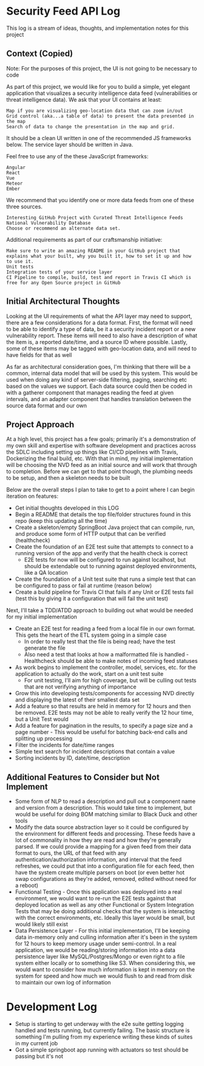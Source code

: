 # Security Feed API Log

This log is a stream of ideas, thoughts, and implementation notes for this project

## Context (Copied)

Note: For the purposes of this project, the UI is not going to be necessary to code

As part of this project, we would like for you to build a simple, yet elegant application that visualizes a security intelligence data feed (vulnerabilities or threat intelligence data). We ask that your UI contains at least:

    Map if you are visualizing geo-location data that can zoom in/out
    Grid control (aka...a table of data) to present the data presented in the map
    Search of data to change the presentation in the map and grid.

It should be a clean UI written in one of the recommended JS frameworks below. The service layer should be written in Java.

Feel free to use any of the these JavaScript frameworks:

    Angular
    React
    Vue
    Meteor
    Ember

We recommend that you identify one or more data feeds from one of these three sources.

    Interesting GitHub Project with Curated Threat Intelligence Feeds
    National Vulnerability Database
    Choose or recommend an alternate data set.

Additional requirements as part of our craftsmanship initiative:

    Make sure to write an amazing README in your GitHub project that explains what your built, why you built it, how to set it up and how to use it.
    Unit tests
    Integration tests of your service layer
    CI Pipeline to compile, build, test and report in Travis CI which is free for any Open Source project in GitHub

## Initial Architectural Thoughts

Looking at the UI requirements of what the API layer may need to support, there are a few considerations for a data format. First, the format will need to be able to identify a type
of data, be it a security incident report or a new vulnerability report. These items will need to also have a description of what the item is, a reported date/time, and a source ID where possible. Lastly, some of these items may be tagged with geo-location data, and will need to have fields for that as well

As far as architectural consideration goes, I'm thinking that there will be a common, internal data model that will be used by this system. This would be used when doing any kind of
server-side filtering, paging, searching etc based on the values we support. Each data source could then be coded in with a gatherer component that manages reading the feed at given intervals, and an adapter component that handles translation between the source data format and our own

## Project Approach

At a high level, this project has a few goals; primarily it's a demonstration of my own skill and expertise with software development and practices across the SDLC including setting up things like CI/CD pipelines with Travis, Dockerizing the final build, etc. With that in mind, my initial implementation will be choosing the NVD feed as an initial source and will work that through to completion. Before we can get to that point though, the plumbing needs to be setup, and then a skeleton needs to be built

Below are the overall steps I plan to take to get to a point where I can begin iteration on features:

* Get initial thoughts developed in this LOG
* Begin a README that details the top file/folder structures found in this repo (keep this updating all the time)
* Create a skeleton/empty SpringBoot Java project that can compile, run, and produce some form of HTTP output that can be verified (healthcheck)
* Create the foundation of an E2E test suite that attempts to connect to a running version of the app and verify that the health check is correct
  * E2E tests for now will be configured to run against localhost, but should be extendable out to running against deployed environments, like a QA location
* Create the foundation of a Unit test suite that runs a simple test that can be configured to pass or fail at runtime (reason below)
* Create a build pipeline for Travis CI that fails if any Unit or E2E tests fail (test this by giving it a configuration that will fail the unit test)

Next, I'll take a TDD/ATDD approach to building out what would be needed for my initial implementation

* Create an E2E test for reading a feed from a local file in our own format. This gets the heart of the ETL system going in a simple case
  * In order to really test that the file is being read; have the test generate the file
  * Also need a test that looks at how a malformatted file is handled - Healthcheck should be able to make notes of incoming feed statuses
* As work begins to implement the controller, model, services, etc. for the application to actually do the work, start on a unit test suite
  * For unit testing, I'll aim for high coverage, but will be culling out tests that are not verifying anything of importance
* Grow this into developing tests/components for accessing NVD directly and displaying the latest of their smallest data set
* Add a feature so that results are held in memory for 12 hours and then be removed. E2E tests may not be able to really verify the 12 hour time, but a Unit Test would
* Add a feature for pagination in the results, to specify a page size and a page number - This would be useful for batching back-end calls and splitting up processing
* Filter the incidents for date/time ranges
* Simple text search for incident descriptions that contain a value
* Sorting incidents by ID, date/time, description

## Additional Features to Consider but Not Implement

* Some form of NLP to read a description and pull out a component name and version from a description. This would take time to implement, but would be useful for doing BOM matching similar to Black Duck and other tools
* Modify the data source abstraction layer so it could be configured by the environment for different feeds and processing. These feeds have a lot of commonality in how they are read and how they're generally parsed. If we could provide a mapping for a given feed from their data format to ours, the URL of that feed with any authentication/authorization information, and interval that the feed refreshes, we could put that into a configuration file for each feed, then have the system create multiple parsers on boot (or even better hot swap configurations as they're added, removed, edited without need for a reboot)
* Functional Testing - Once this application was deployed into a real environment, we would want to re-run the E2E tests against that deployed location as well as any other Functional or System Integration Tests that may be doing additional checks that the system is interacting with the correct environments, etc. Ideally this layer would be small, but would likely still exist
* Data Persistence Layer - For this initial implementation, I'll be keeping data in-memory only and culling information after it's been in the system for 12 hours to keep memory usage under semi-control. In a real application, we would be reading/storing information into a data persistence layer like MySQL/Postgres/Mongo or even right to a file system either locally or to something like S3. When considering this, we would want to consider how much information is kept in memory on the system for speed and how much we would flush to and read from disk to maintain our own log of information

# Development Log

* Setup is starting to get underway with the e2e suite getting logging handled and tests running, but currently failing. The basic structure is something I'm pulling from my experience writing these kinds of suites in my current job
* Got a simple springboot app running with actuators so test should be passing but it's not